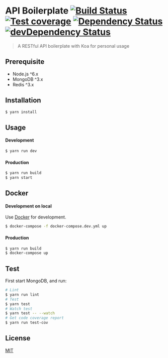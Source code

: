 # API Boilerplate [![Build Status](https://travis-ci.org/jhen0409/api-boilerplate.svg)](https://travis-ci.org/jhen0409/api-boilerplate) [![Test coverage](https://coveralls.io/repos/jhen0409/api-boilerplate/badge.svg?branch=master&service=github)](https://coveralls.io/r/jhen0409/api-boilerplate?branch=master) [![Dependency Status](https://david-dm.org/jhen0409/api-boilerplate.svg)](https://david-dm.org/jhen0409/api-boilerplate) [![devDependency Status](https://david-dm.org/jhen0409/api-boilerplate/dev-status.svg)](https://david-dm.org/jhen0409/api-boilerplate#info=devDependencies)

> A RESTful API boilerplate with Koa for personal usage

## Prerequisite

* Node.js ^6.x
* MongoDB ^3.x
* Redis ^3.x

## Installation

```bash
$ yarn install
```

## Usage

#### Development

```bash
$ yarn run dev
```

#### Production

```bash
$ yarn run build
$ yarn start
```

## Docker

#### Development on local

Use [Docker](https://www.docker.com/products/docker) for development.

```bash
$ docker-compose -f docker-compose.dev.yml up
```

#### Production

```bash
$ yarn run build
$ docker-compose up
```

## Test

First start MongoDB, and run:

```bash
# Lint
$ yarn run lint
# Test
$ yarn test
# Watch test
$ yarn test -- --watch
# Get code coverage report
$ yarn run test-cov
```

## License

[MIT](LICENSE.md)
